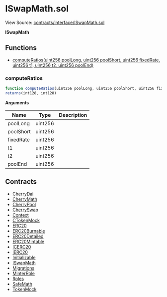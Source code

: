 # ISwapMath.sol

View Source: [contracts/interface/ISwapMath.sol](../../packages/smart-contracts/contracts/interface/ISwapMath.sol)

**ISwapMath**

## Functions

- [computeRatios(uint256 poolLong, uint256 poolShort, uint256 fixedRate, uint256 t1, uint256 t2, uint256 poolEnd)](#computeratios)

### computeRatios

```js
function computeRatios(uint256 poolLong, uint256 poolShort, uint256 fixedRate, uint256 t1, uint256 t2, uint256 poolEnd) external pure
returns(int128, int128)
```

**Arguments**

| Name        | Type           | Description  |
| ------------- |------------- | -----|
| poolLong | uint256 |  | 
| poolShort | uint256 |  | 
| fixedRate | uint256 |  | 
| t1 | uint256 |  | 
| t2 | uint256 |  | 
| poolEnd | uint256 |  | 

## Contracts

* [CherryDai](CherryDai.md)
* [CherryMath](CherryMath.md)
* [CherryPool](CherryPool.md)
* [CherrySwap](CherrySwap.md)
* [Context](Context.md)
* [CTokenMock](CTokenMock.md)
* [ERC20](ERC20.md)
* [ERC20Burnable](ERC20Burnable.md)
* [ERC20Detailed](ERC20Detailed.md)
* [ERC20Mintable](ERC20Mintable.md)
* [ICERC20](ICERC20.md)
* [IERC20](IERC20.md)
* [Initializable](Initializable.md)
* [ISwapMath](ISwapMath.md)
* [Migrations](Migrations.md)
* [MinterRole](MinterRole.md)
* [Roles](Roles.md)
* [SafeMath](SafeMath.md)
* [TokenMock](TokenMock.md)
